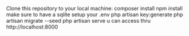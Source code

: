 Clone this repository to your local machine:
composer install
npm install
make sure to have a sqlite
setup your .env
php artisan key:generate
php artisan migrate --seed
php artisan serve
u can access thru http://localhost:8000